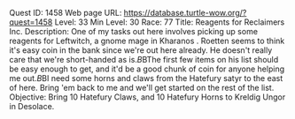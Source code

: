 Quest ID: 1458
Web page URL: https://database.turtle-wow.org/?quest=1458
Level: 33
Min Level: 30
Race: 77
Title: Reagents for Reclaimers Inc.
Description: One of my tasks out here involves picking up some reagents for Leftwitch, a gnome mage in Kharanos . Roetten seems to think it's easy coin in the bank since we're out here already. He doesn't really care that we're short-handed as is.$B$BThe first few items on his list should be easy enough to get, and it'd be a good chunk of coin for anyone helping me out.$B$BI need some horns and claws from the Hatefury satyr to the east of here. Bring 'em back to me and we'll get started on the rest of the list.
Objective: Bring 10 Hatefury Claws, and 10 Hatefury Horns to Kreldig Ungor in Desolace.
